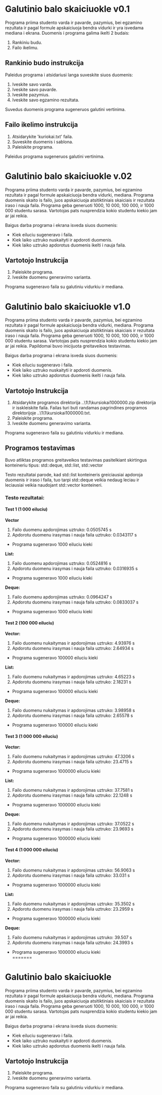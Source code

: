 # Galutinio balo skaiciuokle v0.1

Programa priima studento varda ir pavarde, pazymius, bei egzamino rezultata ir pagal formule apskaiciuoja bendra vidurki ir yra isvedama mediana i ekrana.
Duomenis i programa galima ikelti 2 budais:

1. Rankiniu budu.
2. Failo ikelimu.

## Rankinio budo instrukcija

Paleidus programa i atsidariusi langa suveskite siuos duomenis:

1. Iveskite savo varda. 
2. Iveskite savo pavarde.
3. Iveskite pazymius.
4. Iveskite savo egzamino rezultata.

Suvedus duomenis programa sugeneruos galutini vertinima.

## Failo ikelimo instrukcija

1. Atsidarykite 'kuriokai.txt' faila. 
2. Suveskite duomenis i sablona.
3. Paleiskite programa.

Paleidus programa sugeneruos galutini vertinima.

# Galutinio balo skaiciuokle v.02

Programa priima studento varda ir pavarde, pazymius, bei egzamino rezultata ir pagal formule apskaiciuoja bendra vidurki, mediana. Programa duomenis skaito is failo, juos apskaiciuoja atsitiktiniais skaiciais ir rezultata iraso i nauja faila. Programa geba generuoti 1000, 10 000, 100 000, ir 1000 000 studentu sarasa. Vartotojas pats nusprendzia kokio studentu kiekio jam ar jai reikia. 

Baigus darba programa i ekrana isveda siuos duomenis:
- Kiek eiluciu sugeneravo i faila.
- Kiek laiko uztruko nuskaityti ir apdoroti duomenis.
- Kiek laiko uztruko apdorotus duomenis ikelti i nauja faila.


## Vartotojo Instrukcija

1. Paleiskite programa.
2. Iveskite duomenu generavimo varianta.

Programa sugeneravo faila su galutiniu vidurkiu ir mediana.

# Galutinio balo skaiciuokle v1.0

Programa priima studento varda ir pavarde, pazymius, bei egzamino rezultata ir pagal formule apskaiciuoja bendra vidurki, mediana. Programa duomenis skaito is failo, juos apskaiciuoja atsitiktiniais skaiciais ir rezultata iraso i nauja faila. Programa geba generuoti 1000, 10 000, 100 000, ir 1000 000 studentu sarasa. Vartotojas pats nusprendzia kokio studentu kiekio jam ar jai reikia. Papildomai buvo inicijuota greitaveikos testavimas.

Baigus darba programa i ekrana isveda siuos duomenis:
- Kiek eiluciu sugeneravo i faila.
- Kiek laiko uztruko nuskaityti ir apdoroti duomenis.
- Kiek laiko uztruko apdorotus duomenis ikelti i nauja faila.

## Vartotojo Instrukcija

1. Atsidarykite programos direktorija ..\1\1\kursiokai1000000.zip direktorija ir isskleiskite faila. Failas turi buti randamas pagrindines programos direktorijoje ..\1\1\kursiokai1000000.txt.
2. Paleiskite programa.
3. Iveskite duomenu generavimo varianta.

Programa sugeneravo faila su galutiniu vidurkiu ir mediana.

## Programos testavimas
Buvo atliktas programos greitaveikos testavimas pasitelkiant skirtingus konteineriu tipus: std::deque, std::list, std::vector

Testo rezultatai parode, kad std::list konteineris greiciausiai apdoroja duomenis ir iraso i faila, tuo tarpi std::deque veikia nedaug leciau ir leciausiai veikia naudojant std::vector konteineri.

### Testo rezultatai:

#### Test 1 (1 000 eiluciu)

**Vector**
1. Failo duomenu apdorojimas uztruko: 0.0505745 s   
2. Apdorotu duomenu irasymas i nauja faila uztruko: 0.0343117 s   
- Programa sugeneravo 1000 eiluciu kieki   

**List:**
1. Failo duomenu apdorojimas uztruko: 0.0524816 s   
2. Apdorotu duomenu irasymas i nauja faila uztruko: 0.0316935 s   
- Programa sugeneravo 1000 eiluciu kieki   

**Deque:**
1. Failo duomenu apdorojimas uztruko: 0.0964247 s   
2. Apdorotu duomenu irasymas i nauja faila uztruko: 0.0833037 s   
- Programa sugeneravo 1000 eiluciu kieki   

#### Test 2 (100 000 eiluciu)

**Vector:**    
1. Failo duomenu nukaitymas ir apdorojimas uztruko: 4.93976 s   
2. Apdorotu duomenu irasymas i nauja faila uztruko: 2.64934 s   
- Programa sugeneravo 100000 eiluciu kieki   

**List:**    
1. Failo duomenu nukaitymas ir apdorojimas uztruko: 4.65223 s    
2. Apdorotu duomenu irasymas i nauja faila uztruko: 2.18231 s    
- Programa sugeneravo 100000 eiluciu kieki   

**Deque:**    
1. Failo duomenu nukaitymas ir apdorojimas uztruko: 3.98958 s   
2. Apdorotu duomenu irasymas i nauja faila uztruko: 2.65578 s   
- Programa sugeneravo 100000 eiluciu kieki   

#### Test 3 (1 000 000 eiluciu)

**Vector:**   
1. Failo duomenu nukaitymas ir apdorojimas uztruko: 47.3206 s   
2. Apdorotu duomenu irasymas i nauja faila uztruko: 23.4715 s   
- Programa sugeneravo 1000000 eiluciu kieki

**List:**     
1. Failo duomenu nukaitymas ir apdorojimas uztruko: 37.7581 s  
2. Apdorotu duomenu irasymas i nauja faila uztruko: 22.1248 s   
- Programa sugeneravo 1000000 eiluciu kieki

**Deque:**   
1. Failo duomenu nukaitymas ir apdorojimas uztruko: 37.0522 s   
2. Apdorotu duomenu irasymas i nauja faila uztruko: 23.9693 s   
- Programa sugeneravo 1000000 eiluciu kieki   

#### Test 4 (1 000 000 eiluciu)

**Vector:**    
1. Failo duomenu nukaitymas ir apdorojimas uztruko: 56.9063 s    
2. Apdorotu duomenu irasymas i nauja faila uztruko: 33.031 s    
- Programa sugeneravo 1000000 eiluciu kieki

**List:**  
1. Failo duomenu nukaitymas ir apdorojimas uztruko: 35.3502 s   
2. Apdorotu duomenu irasymas i nauja faila uztruko: 23.2959 s   
- Programa sugeneravo 1000000 eiluciu kieki    

**Deque:**
1. Failo duomenu nukaitymas ir apdorojimas uztruko: 39.507 s   
2. Apdorotu duomenu irasymas i nauja faila uztruko: 24.3993 s   
- Programa sugeneravo 1000000 eiluciu kieki   
=======
# Galutinio balo skaiciuokle
Programa priima studento varda ir pavarde, pazymius, bei egzamino rezultata ir pagal formule apskaiciuoja bendra vidurki, mediana. Programa duomenis skaito is failo, juos apskaiciuoja atsitiktiniais skaiciais ir rezultata iraso i nauja faila. Programa geba generuoti 1000, 10 000, 100 000, ir 1000 000 studentu sarasa. Vartotojas pats nusprendzia kokio studentu kiekio jam ar jai reikia. 

Baigus darba programa i ekrana isveda siuos duomenis:
- Kiek eiluciu sugeneravo i faila.
- Kiek laiko uztruko nuskaityti ir apdoroti duomenis.
- Kiek laiko uztruko apdorotus duomenis ikelti i nauja faila.


## Vartotojo Instrukcija

1. Paleiskite programa.
2. Iveskite duomenu generavimo varianta.

Programa sugeneravo faila su galutiniu vidurkiu ir mediana.

